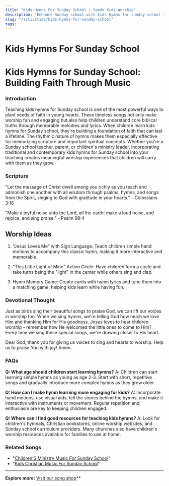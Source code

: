```yaml
---
title: "Kids Hymns For Sunday School | Seeds Kids Worship"
description: "Enhance Sunday school with kids hymns for sunday school that teach faith through music. Educational worship resources for children."
slug: "/activities/kids-hymns-for-sunday-school"
tags:
---
```


# Kids Hymns For Sunday School

# Kids Hymns for Sunday School: Building Faith Through Music

### Introduction
Teaching kids hymns for Sunday school is one of the most powerful ways to plant seeds of faith in young hearts. These timeless songs not only make worship fun and engaging but also help children understand core biblical truths through memorable melodies and lyrics. When children learn kids hymns for Sunday school, they're building a foundation of faith that can last a lifetime. The rhythmic nature of hymns makes them especially effective for memorizing scripture and important spiritual concepts. Whether you're a Sunday school teacher, parent, or children's ministry leader, incorporating traditional and contemporary kids hymns for Sunday school into your teaching creates meaningful worship experiences that children will carry with them as they grow.

### Scripture
"Let the message of Christ dwell among you richly as you teach and admonish one another with all wisdom through psalms, hymns, and songs from the Spirit, singing to God with gratitude in your hearts." - Colossians 3:16

"Make a joyful noise unto the Lord, all the earth: make a loud noise, and rejoice, and sing praise." - Psalm 98:4

## Worship Ideas
1. "Jesus Loves Me" with Sign Language: Teach children simple hand motions to accompany this classic hymn, making it more interactive and memorable.

2. "This Little Light of Mine" Action Circle: Have children form a circle and take turns being the "light" in the center while others sing and clap.

3. Hymn Memory Game: Create cards with hymn lyrics and tune them into a matching game, helping kids learn while having fun.

### Devotional Thought
Just as birds sing their beautiful songs to praise God, we can lift our voices in worship too. When we sing hymns, we're telling God how much we love Him and thanking Him for His goodness. Jesus loves to hear children worship - remember how He welcomed the little ones to come to Him? Every time we sing these special songs, we're drawing closer to His heart.

Dear God, thank you for giving us voices to sing and hearts to worship. Help us to praise You with joy! Amen.

### FAQs
**Q: What age should children start learning hymns?**
A: Children can start learning simple hymns as young as age 2-3. Start with short, repetitive songs and gradually introduce more complex hymns as they grow older.

**Q: How can I make hymn learning more engaging for kids?**
A: Incorporate hand motions, use visual aids, tell the stories behind the hymns, and make it interactive with instruments or movement. Regular repetition and enthusiasm are key to keeping children engaged.

**Q: Where can I find good resources for teaching kids hymns?**
A: Look for children's hymnals, Christian bookstores, online worship websites, and Sunday school curriculum providers. Many churches also have children's worship resources available for families to use at home.

### Related Songs

- "[Children'S Ministry Music For Sunday School](/activities/children-s-ministry-music-for-sunday-school/)"
- "[Kids Christian Music For Sunday School](/activities/kids-christian-music-for-sunday-school/)"

---

**Explore more:** [Visit our song shop](https://seedskidsworship.com/shop)**

<!-- Schema Markup -->
<script type="application/ld+json">
{
  "@context": "https://schema.org",
  "@type": "MusicRecording",
  "name": "Kids Hymns For Sunday School",
  "byArtist": {
    "@type": "MusicGroup",
    "name": "Seeds Kids Worship"
  },
  "isFamilyFriendly": true,
  "url": "https://seedskidsworship.com/activities/kids-hymns-for-sunday-school/"
}
</script>